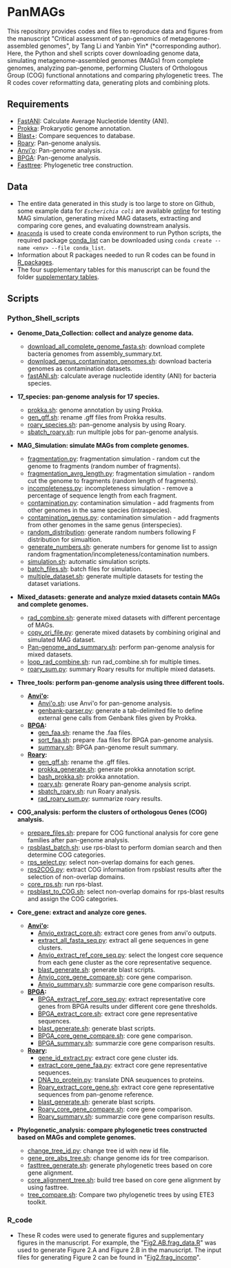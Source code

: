 # PanMAGs
This repository provides codes and files to reproduce data and figures from the manuscript "Critical assessment of pan-genomics of metagenome-assembled genomes", by Tang Li and Yanbin Yin* (*corresponding author). Here, the Python and shell scripts cover downloading genome data, simulating metagenome-assembled genomes (MAGs) from complete genomes, analyzing pan-genome, performing Clusters of Orthologous Group (COG) functional annotations and comparing phylogenetic trees. The R codes cover reformatting data, generating plots and combining plots. <br> 

## Requirements
* [FastANI](https://github.com/ParBLiSS/FastANI): Calculate Average Nucleotide Identity (ANI).
* [Prokka](https://github.com/tseemann/prokka): Prokaryotic genome annotation.
* [Blast+](https://github.com/ncbi/blast_plus_docs): Compare sequences to database.
* [Roary](https://github.com/sanger-pathogens/Roary): Pan-genome analysis.
* [Anvi'o](https://github.com/merenlab/anvio): Pan-genome analysis.
* [BPGA](https://github.com/jbadavis/bpga): Pan-genome analysis.
* [Fasttree](http://www.microbesonline.org/fasttree/): Phylogenetic tree construction.

## Data
* The entire data generated in this study is too large to store on Github, some example data for _`Escherichia coli`_ are available [online](https://bcb.unl.edu/PanMAGs/) for testing MAG simulation, generating mixed MAG datasets, extracting and comparing core genes, and evaluating downstream analysis.
* [`Anaconda`](https://www.anaconda.com/) is used to create conda environment to run Python scripts, the required package [conda_list](https://github.com/tli14/PanMAGs/blob/main/conda_list) can be downloaded using ```conda create --name <env> --file conda_list```.
* Information about R packages needed to run R codes can be found in [R_packages](https://github.com/tli14/PanMAGs/blob/main/R_packages).
* The four supplementary tables for this manuscript can be found the folder [supplementary tables](https://github.com/tli14/PanMAGs/tree/main/supplementary%20tables).

## Scripts
### Python_Shell_scripts
  - **Genome_Data_Collection: collect and analyze genome data.**
    - [download_all_complete_genome_fasta.sh](https://github.com/tli14/PanMAGs/blob/main/Python_Shell_scripts/1.Genome_Data_Collection/download_all_complete_genome_fasta.sh): download complete bacteria genomes from assembly_summary.txt.
    - [download_genus_contaminaton_genomes.sh](https://github.com/tli14/PanMAGs/blob/main/Python_Shell_scripts/1.Genome_Data_Collection/download_genus_contaminaton_genomes.sh): download bacteria genomes as contamination datasets.
    - [fastANI.sh](https://github.com/tli14/PanMAGs/blob/main/Python_Shell_scripts/1.Genome_Data_Collection/fastANI.sh): calculate average nucleotide identity (ANI) for bacteria species.<br> 

  - **17_species: pan-genome analysis for 17 species.**
    - [prokka.sh](https://github.com/tli14/PanMAGs/blob/main/Python_Shell_scripts/2.17_species/prokka.sh): genome annotation by using Prokka.
    - [gen_gff.sh](https://github.com/tli14/PanMAGs/blob/main/Python_Shell_scripts/2.17_species/gen_gff.sh): rename .gff files from Prokka results.
    - [roary_species.sh](https://github.com/tli14/PanMAGs/blob/main/Python_Shell_scripts/2.17_species/roary_species.sh): pan-genome analysis by using Roary.
    - [sbatch_roary.sh](https://github.com/tli14/PanMAGs/blob/main/Python_Shell_scripts/2.17_species/sbatch_roary.sh): run multiple jobs for pan-genome analysis.<br> 

  - **MAG_Simulation: simulate MAGs from complete genomes.**
    - [fragmentation.py](https://github.com/tli14/PanMAGs/blob/main/Python_Shell_scripts/3.MAG_Simulation/fragmentation.py): fragmentation simulation - random cut the genome to fragments (random number of fragments).
    - [fragmentation_avrg_length.py](https://github.com/tli14/PanMAGs/blob/main/Python_Shell_scripts/3.MAG_Simulation/fragmentation_avrg_length.py): fragmentation simulation - random cut the genome to fragments (random length of fragments).
    - [incompleteness.py](https://github.com/tli14/PanMAGs/blob/main/Python_Shell_scripts/3.MAG_Simulation/incompleteness.py): incompleteness simulation - remove a percentage of sequence length from each fragment.
    - [contamination.py](https://github.com/tli14/PanMAGs/blob/main/Python_Shell_scripts/3.MAG_Simulation/contamination.py): contamination simulation - add fragments from other genomes in the same species (intraspecies).
    - [contamination_genus.py](https://github.com/tli14/PanMAGs/blob/main/Python_Shell_scripts/3.MAG_Simulation/contamination_genus.py): contamination simulation - add fragments from other genomes in the same genus (interspecies).
    - [random_distribution](https://github.com/tli14/PanMAGs/tree/main/Python_Shell_scripts/3.MAG_Simulation/random_distribution): generate random numbers following F distribution for simualtion. 
    - [generate_numbers.sh](https://github.com/tli14/PanMAGs/blob/main/Python_Shell_scripts/3.MAG_Simulation/generate_numbers.sh): generate numbers for genome list to assign random fragmentation/incompleteness/contamination numbers.
    - [simulation.sh](https://github.com/tli14/PanMAGs/blob/main/Python_Shell_scripts/3.MAG_Simulation/simulation.sh): automatic simulation scripts.
    - [batch_files.sh](https://github.com/tli14/PanMAGs/blob/main/Python_Shell_scripts/3.MAG_Simulation/batch_files.sh): batch files for simulation.
    - [multiple_dataset.sh](https://github.com/tli14/PanMAGs/blob/main/Python_Shell_scripts/3.MAG_Simulation/multiple_dataset.sh): generate multiple datasets for testing the dataset variations.<br> 

  - **Mixed_datasets: generate and analyze mxied datasets contain MAGs and complete genomes.**
    - [rad_combine.sh](https://github.com/tli14/PanMAGs/blob/main/Python_Shell_scripts/4.Mixed_datasets/rad_combine.sh): generate mixed datasets with different percentage of MAGs.
    - [copy_ori_file.py](https://github.com/tli14/PanMAGs/blob/main/Python_Shell_scripts/4.Mixed_datasets/copy_ori_file.py): generate mixed datasets by combining original and simulated MAG dataset.
    - [Pan-genome_and_summary.sh](https://github.com/tli14/PanMAGs/blob/main/Python_Shell_scripts/4.Mixed_datasets/Pan-genome_and_summary.sh): perform pan-genome analysis for mixed datasets.
    - [loop_rad_combine.sh](https://github.com/tli14/PanMAGs/blob/main/Python_Shell_scripts/4.Mixed_datasets/loop_rad_combine.sh): run rad_combine.sh for multiple times.
    - [roary_sum.py](https://github.com/tli14/PanMAGs/blob/main/Python_Shell_scripts/4.Mixed_datasets/roary_sum.py): summary Roary results for multiple mixed datasets.<br> 

  - **Three_tools: perform pan-genome analysis using three different tools.**
    - **[Anvi'o](https://github.com/tli14/PanMAGs/tree/main/Python_Shell_scripts/5.Three_tools/Anvi'o):**
      - [Anvi'o.sh](https://github.com/tli14/PanMAGs/blob/main/Python_Shell_scripts/5.Three_tools/Anvi'o/Anvi'o.sh): use Anvi'o for pan-genome analysis.
      - [genbank-parser.py](https://github.com/tli14/PanMAGs/blob/main/Python_Shell_scripts/5.Three_tools/Anvi'o/genbank-parser.py): generate a tab-delimited file to define external gene calls from Genbank files given by Prokka.
    - **[BPGA](https://github.com/tli14/PanMAGs/tree/main/Python_Shell_scripts/5.Three_tools/BPGA):**
      - [gen_faa.sh](https://github.com/tli14/PanMAGs/blob/main/Python_Shell_scripts/5.Three_tools/BPGA/gen_faa.sh): rename the .faa files.
      - [sort_faa.sh](https://github.com/tli14/PanMAGs/blob/main/Python_Shell_scripts/5.Three_tools/BPGA/sort_faa.sh): prepare .faa files for BPGA pan-genome analysis.
      - [summary.sh](https://github.com/tli14/PanMAGs/blob/main/Python_Shell_scripts/5.Three_tools/BPGA/summary.sh): BPGA pan-genome result summary.
    - **[Roary](https://github.com/tli14/PanMAGs/tree/main/Python_Shell_scripts/5.Three_tools/Roary):**
      - [gen_gff.sh](https://github.com/tli14/PanMAGs/blob/main/Python_Shell_scripts/5.Three_tools/Roary/gen_gff.sh): rename the .gff files.
      - [prokka_generate.sh](https://github.com/tli14/PanMAGs/blob/main/Python_Shell_scripts/5.Three_tools/Roary/prokka_generate.sh): generate prokka annotation script.
      - [bash_prokka.sh](https://github.com/tli14/PanMAGs/blob/main/Python_Shell_scripts/5.Three_tools/Roary/bash_prokka.sh): prokka annotation.
      - [roary.sh](https://github.com/tli14/PanMAGs/blob/main/Python_Shell_scripts/5.Three_tools/Roary/roary.sh): generate Roary pan-genome analysis script.
      - [sbatch_roary.sh](https://github.com/tli14/PanMAGs/blob/main/Python_Shell_scripts/5.Three_tools/Roary/sbatch_roary.sh): run Roary analysis.
      - [rad_roary_sum.py](https://github.com/tli14/PanMAGs/blob/main/Python_Shell_scripts/5.Three_tools/Roary/rad_roary_sum.py): summarize roary results.<br>

  - **COG_analysis: perform the clusters of orthologous Genes (COG) analysis.**
    - [prepare_files.sh](https://github.com/tli14/PanMAGs/blob/main/Python_Shell_scripts/6.COG_analysis/prepare_files.sh): prepare for COG functional analysis for core gene families after pan-genome analysis.
    - [rpsblast_batch.sh](https://github.com/tli14/PanMAGs/blob/main/Python_Shell_scripts/6.COG_analysis/rpsblast_batch.sh): use rps-blast to perform domian search and then determine COG categories.
    - [rps_select.py](https://github.com/tli14/PanMAGs/blob/main/Python_Shell_scripts/6.COG_analysis/rps_select.py): select non-overlap domains for each genes.
    - [rps2COG.py](https://github.com/tli14/PanMAGs/blob/main/Python_Shell_scripts/6.COG_analysis/rps2COG.py): extract COG information from rpsblast results after the selection of non-overlap domains.
    - [core_rps.sh](https://github.com/tli14/PanMAGs/blob/main/Python_Shell_scripts/6.COG_analysis/core_rps.sh): run rps-blast.
    - [rpsblast_to_COG.sh](https://github.com/tli14/PanMAGs/blob/main/Python_Shell_scripts/6.COG_analysis/rpsblast_to_COG.sh): select non-overlap domains for rps-blast results and assign the COG categories.<br>

  - **Core_gene: extract and analyze core genes.**
    - **[Anvi'o](https://github.com/tli14/PanMAGs/tree/main/Python_Shell_scripts/7.Core_gene/Anvi'o):**
      - [Anvio_extract_core.sh](https://github.com/tli14/PanMAGs/blob/main/Python_Shell_scripts/7.Core_gene/Anvi'o/Anvio_extract_core.sh): extract core genes from anvi'o outputs.
      - [extract_all_fasta_seq.py](https://github.com/tli14/PanMAGs/blob/main/Python_Shell_scripts/7.Core_gene/Anvi'o/extract_all_fasta_seq.py): extract all gene sequences in gene clusters.
      - [Anvio_extract_ref_core_seq.py](https://github.com/tli14/PanMAGs/blob/main/Python_Shell_scripts/7.Core_gene/Anvi'o/Anvio_extract_ref_core_seq.py): select the longest core sequence from each gene cluster as the core representative sequence.
      - [blast_generate.sh](https://github.com/tli14/PanMAGs/blob/main/Python_Shell_scripts/7.Core_gene/Anvi'o/blast_generate.sh): generate blast scripts.
      - [Anvio_core_gene_compare.sh](https://github.com/tli14/PanMAGs/blob/main/Python_Shell_scripts/7.Core_gene/Anvi'o/Anvio_core_gene_compare.sh): core gene comparison.
      - [Anvio_summary.sh](https://github.com/tli14/PanMAGs/blob/main/Python_Shell_scripts/7.Core_gene/Anvi'o/Anvio_summary.sh): summarzie core gene comparison results.
    - **[BPGA](https://github.com/tli14/PanMAGs/tree/main/Python_Shell_scripts/7.Core_gene/BPGA):**
      - [BPGA_extract_ref_core_seq.py](https://github.com/tli14/PanMAGs/blob/main/Python_Shell_scripts/7.Core_gene/BPGA/BPGA_extract_ref_core_seq.py): extract representative core genes from BPGA results under different core gene thresholds.
      - [BPGA_extract_core.sh](https://github.com/tli14/PanMAGs/blob/main/Python_Shell_scripts/7.Core_gene/BPGA/BPGA_extract_core.sh): extract core gene representative sequences.
      - [blast_generate.sh](https://github.com/tli14/PanMAGs/blob/main/Python_Shell_scripts/7.Core_gene/BPGA/blast_generate.sh): generate blast scripts.
      - [BPGA_core_gene_compare.sh](https://github.com/tli14/PanMAGs/blob/main/Python_Shell_scripts/7.Core_gene/BPGA/BPGA_core_gene_compare.sh): core gene comparison.
      - [BPGA_summary.sh](https://github.com/tli14/PanMAGs/blob/main/Python_Shell_scripts/7.Core_gene/BPGA/BPGA_summary.sh): summarzie core gene comparison results.
    - **[Roary](https://github.com/tli14/PanMAGs/tree/main/Python_Shell_scripts/7.Core_gene/Roary):**
      - [gene_id_extract.py](https://github.com/tli14/PanMAGs/blob/main/Python_Shell_scripts/7.Core_gene/Roary/gene_id_extract.py): extract core gene cluster ids.
      - [extract_core_gene_faa.py](https://github.com/tli14/PanMAGs/blob/main/Python_Shell_scripts/7.Core_gene/Roary/extract_core_gene_faa.py): extract core gene representative sequences.
      - [DNA_to_protein.py](https://github.com/tli14/PanMAGs/blob/main/Python_Shell_scripts/7.Core_gene/Roary/DNA_to_protein.py): translate DNA seuquences to proteins.
      - [Roary_extract_core_gene.sh](https://github.com/tli14/PanMAGs/blob/main/Python_Shell_scripts/7.Core_gene/Roary/Roary_extract_core_gene.sh): extract core gene representative sequences from pan-genome reference.
      - [blast_generate.sh](https://github.com/tli14/PanMAGs/blob/main/Python_Shell_scripts/7.Core_gene/Roary/blast_generate.sh): generate blast scripts.
      - [Roary_core_gene_compare.sh](https://github.com/tli14/PanMAGs/blob/main/Python_Shell_scripts/7.Core_gene/Roary/Roary_core_gene_compare.sh): core gene comparison.
      - [Roary_summary.sh](https://github.com/tli14/PanMAGs/blob/main/Python_Shell_scripts/7.Core_gene/Roary/Roary_summary.sh): summarzie core gene comparison results.<br>

  - **Phylogenetic_analysis: compare phylogenetic trees constructed based on MAGs and complete genomes.**
    - [change_tree_id.py](https://github.com/tli14/PanMAGs/blob/main/Python_Shell_scripts/8.Phylogenetic_analysis/change_tree_id.py): change tree id with new id file.
    - [gene_pre_abs_tree.sh](https://github.com/tli14/PanMAGs/blob/main/Python_Shell_scripts/8.Phylogenetic_analysis/gene_pre_abs_tree.sh): change genome ids for tree comparison.
    - [fasttree_generate.sh](https://github.com/tli14/PanMAGs/blob/main/Python_Shell_scripts/8.Phylogenetic_analysis/fasttree_generate.sh): generate  phylogenetic trees based on core gene alignment.
    - [core_alignment_tree.sh](https://github.com/tli14/PanMAGs/blob/main/Python_Shell_scripts/8.Phylogenetic_analysis/core_alignment_tree.sh): build tree based on core gene alignment by using fasttree.
    - [tree_compare.sh](https://github.com/tli14/PanMAGs/blob/main/Python_Shell_scripts/8.Phylogenetic_analysis/tree_compare.sh): Compare two phylogenetic trees by using ETE3 toolkit.<br>

### R_code
* These R codes were used to generate figures and supplementary figures in the manuscript. For example, the "[Fig2.AB.frag_data.R](https://github.com/tli14/PanMAGs/blob/main/R_code/Fig2.AB.frag_data.R)" was used to generate Figure 2.A and Figure 2.B in the manuscript. The input files for generating Figure 2 can be found in "[Fig2.frag_incomp](https://github.com/tli14/PanMAGs/tree/main/R_code/Fig2.frag_incomp)". 
